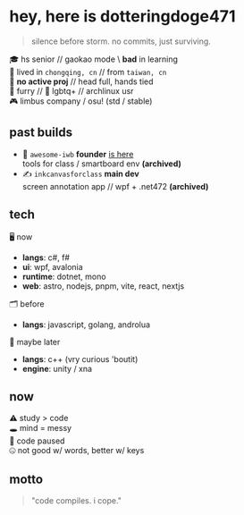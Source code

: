# hey, here is dotteringdoge471

> silence before storm. no commits, just surviving.

🎓 hs senior // gaokao mode \\ **bad** in learning <br/>
📍 lived in `chongqing, cn` // from `taiwan, cn` <br/>
📎 **no active proj** // head full, hands tied  <br/>
🐾 furry // 🌈 lgbtq+ // archlinux usr <br/>
🎮 limbus company / osu! (std / stable) <br/>

## past builds

- 🧩 `awesome-iwb` **founder** [is here](https://github.com/awesome-iwb) <br/>
  tools for class / smartboard env **(archived)** <br/>
- ✍️ `inkcanvasforclass` **main dev** <br/>
  screen annotation app // wpf + .net472 **(archived)**

## tech

🖥️ now
- **langs**: c#, f#  
- **ui**: wpf, avalonia  
- **runtime**: dotnet, mono  
- **web**: astro, nodejs, pnpm, vite, react, nextjs

🗂️ before  
- **langs**: javascript, golang, androlua

🧭 maybe later  
- **langs**: c++ (vry curious 'boutit)  
- **engine**: unity / xna

## now

⚠️ study > code <br/>
🕳️ mind = messy <br/>
🛑 code paused <br/>
🤐 not good w/ words, better w/ keys <br/>

## motto

> "code compiles. i cope."
